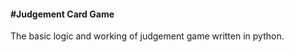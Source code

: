 <h4>#Judgement Card Game</h4>
<p> The basic logic and working of judgement game written in python.</p>
